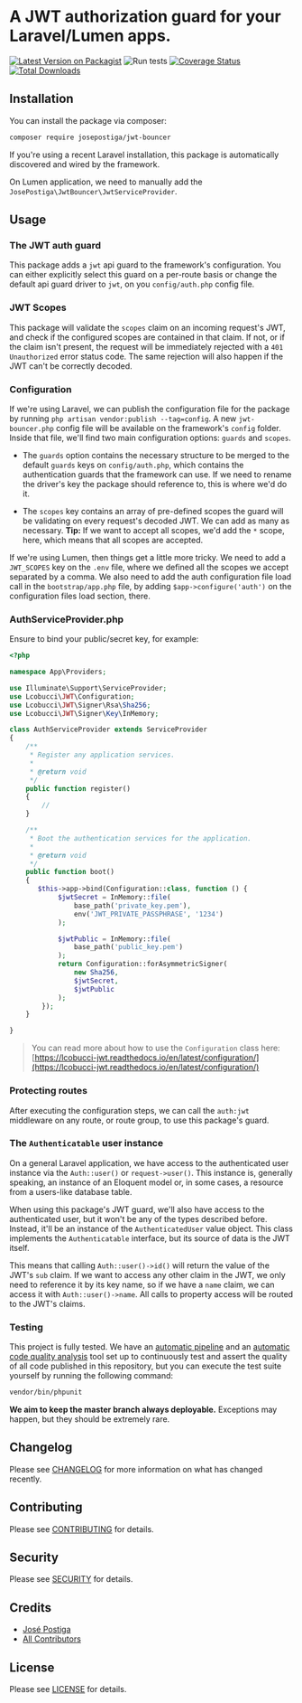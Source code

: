 # A JWT authorization guard for your Laravel/Lumen apps.

[![Latest Version on Packagist](https://img.shields.io/packagist/v/josepostiga/jwt-bouncer.svg?style=flat-square)](https://packagist.org/packages/josepostiga/jwt-bouncer)
![Run tests](https://github.com/josepostiga/jwt-bouncer/workflows/Run%20tests/badge.svg)
[![Coverage Status](https://coveralls.io/repos/github/josepostiga/jwt-bouncer/badge.svg?branch=master)](https://coveralls.io/github/josepostiga/jwt-bouncer?branch=master)
[![Total Downloads](https://img.shields.io/packagist/dt/josepostiga/jwt-bouncer.svg?style=flat-square)](https://packagist.org/packages/josepostiga/jwt-bouncer)

## Installation

You can install the package via composer:

```bash
composer require josepostiga/jwt-bouncer
```

If you're using a recent Laravel installation, this package is automatically discovered and wired by the framework. 

On Lumen application, we need to manually add the `JosePostiga\JwtBouncer\JwtServiceProvider`.

## Usage

### The JWT auth guard

This package adds a `jwt` api guard to the framework's configuration. You can either explicitly select this guard on a per-route basis or change the default api guard driver to `jwt`, on you `config/auth.php` config file.

### JWT Scopes

This package will validate the `scopes` claim on an incoming request's JWT, and check if the configured scopes are contained in that claim. If not, or if the claim isn't present, the request will be immediately rejected with a `401 Unauthorized` error status code. The same rejection will also happen if the JWT can't be correctly decoded.

### Configuration

If we're using Laravel, we can publish the configuration file for the package by running `php artisan vendor:publish --tag=config`. A new `jwt-bouncer.php` config file will be available on the framework's `config` folder. Inside that file, we'll find two main configuration options: `guards` and `scopes`.

* The `guards` option contains the necessary structure to be merged to the default `guards` keys on `config/auth.php`, which contains the authentication guards that the framework can use. If we need to rename the driver's key the package should reference to, this is where we'd do it.

* The `scopes` key contains an array of pre-defined scopes the guard will be validating on every request's decoded JWT. We can add as many as necessary. **Tip:** If we want to accept all scopes, we'd add the `*` scope, here, which means that all scopes are accepted.

If we're using Lumen, then things get a little more tricky. We need to add a `JWT_SCOPES` key on the `.env` file, where we defined all the scopes we accept separated by a comma. We also need to add the auth configuration file load call in the `bootstrap/app.php` file, by adding `$app->configure('auth')` on the configuration files load section, there.

### AuthServiceProvider.php
Ensure to bind your public/secret key, for example:
```php
<?php

namespace App\Providers;

use Illuminate\Support\ServiceProvider;
use Lcobucci\JWT\Configuration;
use Lcobucci\JWT\Signer\Rsa\Sha256;
use Lcobucci\JWT\Signer\Key\InMemory;

class AuthServiceProvider extends ServiceProvider
{
    /**
     * Register any application services.
     *
     * @return void
     */
    public function register()
    {
        //
    }

    /**
     * Boot the authentication services for the application.
     *
     * @return void
     */
    public function boot()
    {
       $this->app->bind(Configuration::class, function () {
            $jwtSecret = InMemory::file(
                base_path('private_key.pem'),
                env('JWT_PRIVATE_PASSPHRASE', '1234')
            );

            $jwtPublic = InMemory::file(
                base_path('public_key.pem')
            );
            return Configuration::forAsymmetricSigner(
                new Sha256,
                $jwtSecret,
                $jwtPublic
            );
        });
    }

}

```

>You can read more about how to use the `Configuration` class here: [https://lcobucci-jwt.readthedocs.io/en/latest/configuration/](https://lcobucci-jwt.readthedocs.io/en/latest/configuration/)

### Protecting routes

After executing the configuration steps, we can call the `auth:jwt` middleware on any route, or route group, to use this package's guard.

### The `Authenticatable` user instance

On a general Laravel application, we have access to the authenticated user instance via the `Auth::user()` or `request->user()`. This instance is, generally speaking, an instance of an Eloquent model or, in some cases, a resource from a users-like database table.

When using this package's JWT guard, we'll also have access to the authenticated user, but it won't be any of the types described before. Instead, it'll be an instance of the `AuthenticatedUser` value object. This class implements the `Authenticatable` interface, but its source of data is the JWT itself.

This means that calling `Auth::user()->id()` will return the value of the JWT's `sub` claim. If we want to access any other claim in the JWT, we only need to reference it by its key name, so if we have a `name` claim, we can access it with `Auth::user()->name`. All calls to property access will be routed to the JWT's claims.

### Testing

This project is fully tested. We have an [automatic pipeline](https://github.com/josepostiga/jwt-bouncer/actions) and an [automatic code quality analysis](https://coveralls.io/github/josepostiga/jwt-bouncer) tool set up to continuously test and assert the quality of all code published in this repository, but you can execute the test suite yourself by running the following command:

``` bash
vendor/bin/phpunit
```

**We aim to keep the master branch always deployable.** Exceptions may happen, but they should be extremely rare.

## Changelog

Please see [CHANGELOG](CHANGELOG.md) for more information on what has changed recently.

## Contributing

Please see [CONTRIBUTING](CONTRIBUTING.md) for details.

## Security

Please see [SECURITY](SECURITY.md) for details.

## Credits

- [José Postiga](https://github.com/josepostiga)
- [All Contributors](../../contributors)

## License

Please see [LICENSE](LICENSE.md) for details.
